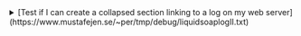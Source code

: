 <details>

<summary>[Test if I can create a collapsed section linking to a log on my web server]
(https://www.mustafejen.se/~per/tmp/debug/liquidsoaplogII.txt)
</summary>


</details>
